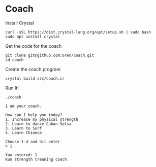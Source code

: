 # Coach

Install Crystal
```
curl -sSL https://dist.crystal-lang.org/apt/setup.sh | sudo bash
sudo apt install crystal
```

Get the code for the coach
```
git clone git@github.com:oren/coach.git
cd coach
```

Create the coach program
```
crystal build src/coach.cr
```

Run It!
```
./coach

I am your coach.

How can I help you today?
1. Increase my physical strength
2. Learn to dance Cuban Salsa
3. Learn to Surf
4. Learn Chinese

Choose 1-4 and hit enter
> 1

You entered: 1
Run strength treaning coach
```
